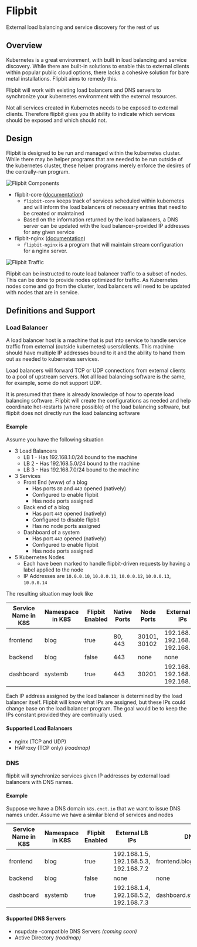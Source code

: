 # Flipbit
External load balancing and service discovery for the rest of us

## Overview
Kubernetes is a great environment, with built in load balancing and service discovery.  While there are built-in 
solutions to enable this to external clients within popular public cloud options, there lacks a cohesive solution for 
bare metal installations.  Flipbit aims to remedy this.
 
Flipbit will work with existing load balancers and DNS servers to synchronize your kubernetes environment with 
the external resources.

Not all services created in Kubernetes needs to be exposed to external clients.  Therefore flipbit gives you th 
ability to indicate which services should be exposed and which should not.

## Design

Flipbit is designed to be run and managed within the kubernetes cluster.  While there may be helper programs that 
are needed to be run outside of the kubernetes cluster, these helper programs merely enforce the desires of the 
centrally-run program.

![Flipbit Components](documentation/images/flipbit-components.png)

* flipbit-core ([documentation](flipbit-core/README.md))
  * `flipbit-core` keeps track of services scheduled within kubernetes and will inform the load balancers of 
  necessary entries that need to be created or maintained
  * Based on the information returned by the load balancers, a DNS server can be updated with the 
  load balancer-provided IP addresses for any given service
* flipbit-nginx ([documentation](flipbit-nginx/README.md))
  * `flipbit-nginx` is a program that will maintain stream configuration for a nginx server.
  
![Flipbit Traffic](documentation/images/loadbalancing.png)

Flipbit can be instructed to route load balancer traffic to a subset of nodes.  This can be done to provide 
nodes optimized for traffic.  As Kubernetes nodes come and go from the cluster, load balancers will need to be 
updated with nodes that are in service.


## Definitions and Support

### Load Balancer
A load balancer host is a machine that is put into service to handle service traffic from external (outside kubernetes) 
users/clients.  This machine should have multiple IP addresses bound to it and the ability to hand them out as needed 
to kubernetes services.

Load balancers will forward TCP or UDP connections from external clients to a pool of upstream servers.  Not all load 
balancing software is the same, for example, some do not support UDP.

It is presumed that there is already knowledge of how to operate load balancing software.  Flipbit will create the 
configurations as needed and help coordinate hot-restarts (where possible) of the load balancing software, but 
flipbit does not directly run the load balancing software

#### Example

Assume you have the following situation
* 3 Load Balancers
  * LB 1 - Has 192.168.1.0/24 bound to the machine
  * LB 2 - Has 192.168.5.0/24 bound to the machine
  * LB 3 - Has 192.168.7.0/24 bound to the machine
* 3 Services
  * Front End (www) of a blog
    * Has ports `80` and `443` opened (natively)
    * Configured to enable flipbit
    * Has node ports assigned
  * Back end of a blog
    * Has port `443` opened (natively)
    * Configured to disable flipbit
    * Has no node ports assigned
  * Dashboard of a system
    * Has port `443` opened (natively)
    * Configured to enable flipbit
    * Has node ports assigned
* 5 Kubernetes Nodes
  * Each have been marked to handle flipbit-driven requests by having a label applied to the node
  * IP Addresses are `10.0.0.10`, `10.0.0.11`, `10.0.0.12`, `10.0.0.13`, `10.0.0.14`
    
The resulting situation may look like

| Service Name in K8S | Namespace in K8S | Flipbit Enabled | Native Ports | Node Ports | External LB IPs | External LB Ports | K8S Nodes Used | 
| --- | --- | --- | --- | --- | --- | --- | --- |
| frontend | blog | true | 80, 443 | 30101, 30102 | 192.168.1.5, 192.168.5.3, 192.168.7.2 | 80, 443 | 10.0.0.2, 10.0.0.4, 10.0.0.5 |
| backend | blog | false | 443 | none | none | none | none |
| dashboard | systemb | true | 443 | 30201 | 192.168.1.4, 192.168.5.2, 192.168.7.3 | 443 | 10.0.0.1, 10.0.0.3, 10.0.0.5 |
 
Each IP address assigned by the load balancer is determined by the load balancer itself.  Flipbit will know what 
IPs are assigned, but these IPs could change base on the load balancer program.  The goal would be to keep the IPs 
constant provided they are continually used.


#### Supported Load Balancers
* nginx (TCP and UDP)
* HAProxy (TCP only) _(roadmap)_


### DNS
flipbit will synchronize services given IP addresses by external load balancers with DNS names.

#### Example

Suppose we have a DNS domain `k8s.cnct.io` that we want to issue DNS names under.
Assume we have a similar blend of services and nodes

| Service Name in K8S | Namespace in K8S | Flipbit Enabled | External LB IPs | DNS name |
| --- | --- | --- | --- | --- |
| frontend | blog | true | 192.168.1.5, 192.168.5.3, 192.168.7.2 | frontend.blog.k8s.cnct.io |
| backend | blog | false | none | none | none |
| dashboard | systemb | true | 192.168.1.4, 192.168.5.2, 192.168.7.3 | dashboard.systemb.k8s.cnct.io | 

#### Supported DNS Servers
* nsupdate -compatible DNS Servers _(coming soon)_ 
* Active Directory _(roadmap)_

### 

